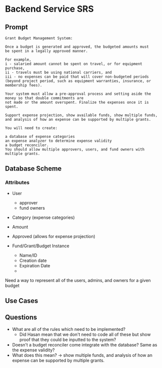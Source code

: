 # Backend Service SRS

## Prompt

```text
Grant Budget Management System:

Once a budget is generated and approved, the budgeted amounts must
be spent in a legally approved manner.

For example,
i - salaried amount cannot be spent on travel, or for equipment purchase,
ii - travels must be using national carriers, and
iii - no expenses can be paid that will cover non-budgeted periods (beyond project period, such as equipment warranties, insurance, or membership fees).

Your system must allow a pre-approval process and setting aside the money so that double commitments are
not made or the amount overspent. Finalize the expenses once it is spent.

Support expense projection, show available funds, show multiple funds, and analysis of how an expense can be supported by multiple grants.

You will need to create:

a database of expense categories
an expense analyzer to determine expense validity
a budget reconciler.
You should allow multiple approvers, users, and fund owners with multiple grants.

```

## Database Scheme

### Attributes
- User
    - approver
    - fund owners 
- Category (expense categories)
- Amount
- Approved (allows for expense projection)

- Fund/Grant/Budget Instance
    - Name/ID
    - Creation date
    - Expiration Date
    - 

Need a way to represent all of the users, admins, and owners for a given budget

## Use Cases

## Questions

- What are all of the rules which need to be implemented? 
    - Did Hasan mean that we don't need to code all of these but show proof that they could be inputted to the system?        
- Doesn't a budget reconciler come integrate with the database? Same as the expense validity? 
- What does this mean? ->  show multiple funds, and analysis of how an expense can be supported by multiple grants.